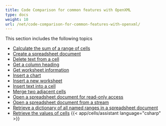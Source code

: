 ```yaml
---
title: Code Comparison for common features with OpenXML
type: docs
weight: 10
url: /net/code-comparison-for-common-features-with-openxml/
---
```


This section includes the following topics

- [Calculate the sum of a range of cells](/cells/net/calculate-the-sum-of-a-range-of-cells/)
- [Create a spreadsheet document](/cells/net/create-a-spreadsheet-document/)
- [Delete text from a cell](/cells/net/delete-text-from-a-cell/)
- [Get a column heading](/cells/net/get-a-column-heading/)
- [Get worksheet information](/cells/net/get-worksheet-information/)
- [Insert a chart](/cells/net/insert-a-chart/)
- [Insert a new worksheet](/cells/net/insert-a-new-worksheet/)
- [Insert text into a cell](/cells/net/insert-text-into-a-cell/)
- [Merge two adjacent cells](/cells/net/merge-two-adjacent-cells/)
- [Open a spreadsheet document for read-only access](/cells/net/open-a-spreadsheet-document-for-read-only-access/)
- [Open a spreadsheet document from a stream](/cells/net/open-a-spreadsheet-document-from-a-stream/)
- [Retrieve a dictionary of all named ranges in a spreadsheet document](/cells/net/retrieve-a-dictionary-of-all-named-ranges-in-a-spreadsheet-document/)
- [Retrieve the values of cells](/cells/net/retrieve-the-values-of-cells/)
{{< app/cells/assistant language="csharp" >}}